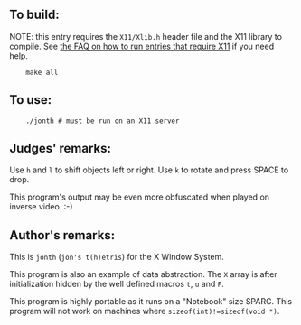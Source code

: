 ## To build:

NOTE: this entry requires the `X11/Xlib.h` header file and the X11 library to
compile. See [the FAQ on how to run entries that require X11](../../faq.html#X11) if
you need help.


``` <!---sh-->
    make all
```


## To use:

``` <!---sh-->
    ./jonth	# must be run on an X11 server
```


## Judges' remarks:

Use `h` and `l` to shift objects left or right.  Use `k` to
rotate and press SPACE to drop.

This program's output may be even more obfuscated when played
on inverse video.  :-)


## Author's remarks:

This is `jonth` (`jon's t(h)etris`) for the X Window System.

This program is also an example of data abstraction.  The `X` array is
after initialization hidden by the well defined macros `t`, `u` and `F`.

This program is highly portable as it runs on a "Notebook" size SPARC.
This program will not work on machines where `sizeof(int)!=sizeof(void *)`.


<!--

    Copyright © 1984-2024 by Landon Curt Noll. All Rights Reserved.

    You are free to share and adapt this file under the terms of this license:

        Creative Commons Attribution-ShareAlike 4.0 International (CC BY-SA 4.0)

    For more information, see:

        https://creativecommons.org/licenses/by-sa/4.0/

-->
